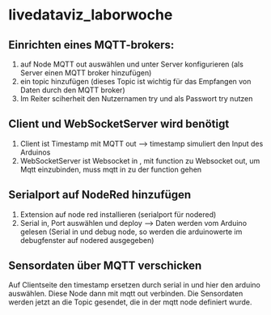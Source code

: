 # livedataviz_laborwoche

## Einrichten eines MQTT-brokers:
1. auf Node MQTT out auswählen und unter Server konfigurieren (als Server einen MQTT broker hinzufügen)
2. ein topic hinzufügen (dieses Topic ist wichtig für das Empfangen von Daten durch den MQTT broker)
3. Im Reiter sciherheit den Nutzernamen try und als Passwort try nutzen

## Client und WebSocketServer wird benötigt
1. Client ist Timestamp mit MQTT out --> timestamp simuliert den Input des Arduinos
2. WebSocketServer ist Websocket in , mit function zu Websocket out, um Mqtt einzubinden, muss mqtt in zu der function gehen

## Serialport auf NodeRed hinzufügen
1. Extension auf node red installieren (serialport für nodered)
2. Serial in, Port auswählen und deploy --> Daten werden vom Arduino gelesen (Serial in und debug node, so werden die arduinowerte im debugfenster auf nodered ausgegeben)

## Sensordaten über MQTT verschicken
Auf Clientseite den timestamp ersetzen durch serial in und hier den arduino auswählen.
Diese Node dann mit mqtt out verbinden.
Die Sensordaten werden jetzt an die Topic gesendet, die in der mqtt node definiert wurde.
